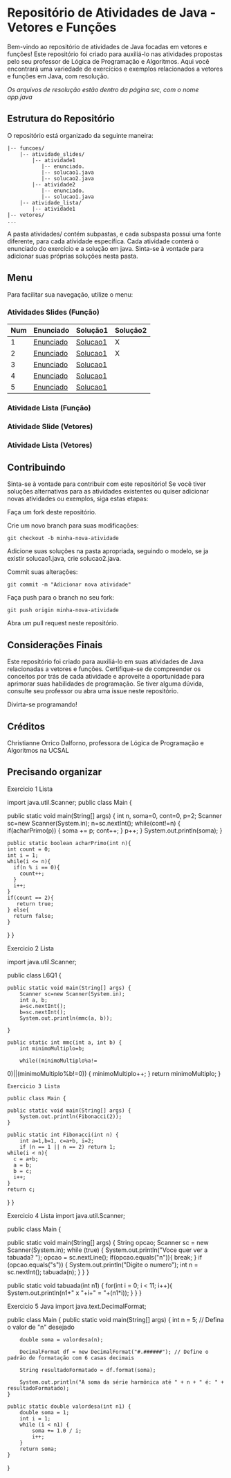 # Repositório de Atividades de Java - Vetores e Funções
Bem-vindo ao repositório de atividades de Java focadas em vetores e funções! Este repositório foi criado para auxiliá-lo nas atividades propostas pelo seu professor de Lógica de Programação e Algoritmos. Aqui você encontrará uma variedade de exercícios e exemplos relacionados a vetores e funções em Java, com resolução. <br>

*Os arquivos de resolução estão dentro da página src, com o nome app.java*

## Estrutura do Repositório
O repositório está organizado da seguinte maneira:

```
|-- funcoes/
    |-- atividade_slides/
        |-- atividade1
           |-- enunciado.
           |-- solucao1.java
           |-- solucao2.java
        |-- atividade2
           |-- enunciado.
           |-- solucao1.java
    |-- atividade_lista/
        |-- atividade1
|-- vetores/
...
```
A pasta atividades/ contém subpastas, e cada subspasta possui uma fonte diferente, para cada atividade específica. Cada atividade conterá o enunciado do exercício e a solução em java. Sinta-se à vontade para adicionar suas próprias soluções nesta pasta.

## Menu
Para facilitar sua navegação, utilize o menu:

### Atividades Slides (Função)
Num | Enunciado | Solução1 | Solução2 
---|---|---|---
1 | [Enunciado](funcoes/atividades_slides/atividade1/enunciado.md) | [Solucao1](funcoes/atividades_slides/atividade1/solucao1/src/App.java) | X
2 | [Enunciado](funcoes/atividades_slides/atividade2/enunciado.md) | [Solucao1](funcoes/atividades_slides/atividade2/solucao1/src/App.java) | X
3 | [Enunciado](funcoes/atividades_slides/atividade3/enunicado.png) | [Solucao1](funcoes/atividades_slides/atividade3/solucao1/src/App.java)
4 | [Enunciado](funcoes/atividades_slides/atividade4/enunciado.md) | [Solucao1](funcoes/atividades_slides/atividade4/solucao1/src/App.java)
5 | [Enunciado](funcoes/atividades_slides/atividade5/enunicado.png) | [Solucao1](funcoes/atividades_slides/atividade5/solucao1/src/App.java)
### Atividade Lista (Função)

### Atividade Slide (Vetores)

### Atividade Lista (Vetores)

## Contribuindo
Sinta-se à vontade para contribuir com este repositório! Se você tiver soluções alternativas para as atividades existentes ou quiser adicionar novas atividades ou exemplos, siga estas etapas:

Faça um fork deste repositório.

Crie um novo branch para suas modificações:
```
git checkout -b minha-nova-atividade
```
Adicione suas soluções na pasta apropriada, seguindo o modelo, se ja existir solucao1.java, crie solucao2.java.

Commit suas alterações:
```
git commit -m "Adicionar nova atividade"  
```
Faça push para o branch no seu fork:
```
git push origin minha-nova-atividade
```
Abra um pull request neste repositório.

## Considerações Finais
Este repositório foi criado para auxiliá-lo em suas atividades de Java relacionadas a vetores e funções. Certifique-se de compreender os conceitos por trás de cada atividade e aproveite a oportunidade para aprimorar suas habilidades de programação. Se tiver alguma dúvida, consulte seu professor ou abra uma issue neste repositório.

Divirta-se programando!

## Créditos
Christianne Orrico Dalforno, professora de Lógica de Programação e Algoritmos na UCSAL

## Precisando organizar

Exercicio 1 Lista

import java.util.Scanner;
public class Main {

  public static void main(String[] args) {
		int n, soma=0, cont=0, p=2;
    Scanner sc=new Scanner(System.in);
		n=sc.nextInt();
		while(cont!=n) {
			if(acharPrimo(p)) {
				soma += p; 
				cont++;
			}
			p++;
		}
		System.out.println(soma);
	}

	public static boolean acharPrimo(int n){
    int count = 0;
    int i = 1;
    while(i <= n){
      if(n % i == 0){
        count++;  
      }
      i++;
    }
    if(count == 2){
       return true;
    } else{
      return false;
    }
  }
}


Exercicio 2 Lista

import java.util.Scanner;

public class L6Q1 {

	public static void main(String[] args) {
		Scanner sc=new Scanner(System.in);
		int a, b;
		a=sc.nextInt();
		b=sc.nextInt();
		System.out.println(mmc(a, b));

	}

	public static int mmc(int a, int b) {
		int minimoMultiplo=b;
		
		while((minimoMultiplo%a!=
0)||(minimoMultiplo%b!=0)) {
			minimoMultiplo++;
		}
		return minimoMultiplo;
	}
	
	Exercicio 3 Lista
	
	public class Main {

	public static void main(String[] args) {
		System.out.println(Fibonacci(2));
	}

	public static int Fibonacci(int n) {
		int a=1,b=1, c=a+b, i=2;
		if (n == 1 || n == 2) return 1;
    while(i < n){
      c = a+b;
      a = b;
      b = c; 
      i++;
    }
    return c;
  }
}

Exercicio 4 Lista
import java.util.Scanner;

public class Main {

  public static void main(String[] args) {
     String opcao;
    Scanner sc = new Scanner(System.in);
    while (true) {
      System.out.println("Voce quer ver a tabuada?  ");
      opcao = sc.nextLine();
      if(opcao.equals("n")){
        break;
      }
      if (opcao.equals("s")) {
        System.out.println("Digite o numero");
        int n = sc.nextInt();
        tabuada(n);
      }
    }
  }

  public static void tabuada(int n1) {
    for(int i = 0; i < 11; i++){
      System.out.println(n1+" x "+i+" = "+(n1*i));
    }
  }
}

Exercicio 5 Java
import java.text.DecimalFormat;

public class Main {
    public static void main(String[] args) {
        int n = 5; // Defina o valor de "n" desejado
        
        double soma = valordesa(n);
        
        DecimalFormat df = new DecimalFormat("#.######"); // Define o padrão de formatação com 6 casas decimais
        
        String resultadoFormatado = df.format(soma);
        
        System.out.println("A soma da série harmônica até " + n + " é: " + resultadoFormatado);
    }

    public static double valordesa(int n1) {
        double soma = 1;
        int i = 1;
        while (i < n1) {
            soma += 1.0 / i;
            i++;
        }
        return soma;
    }
}

